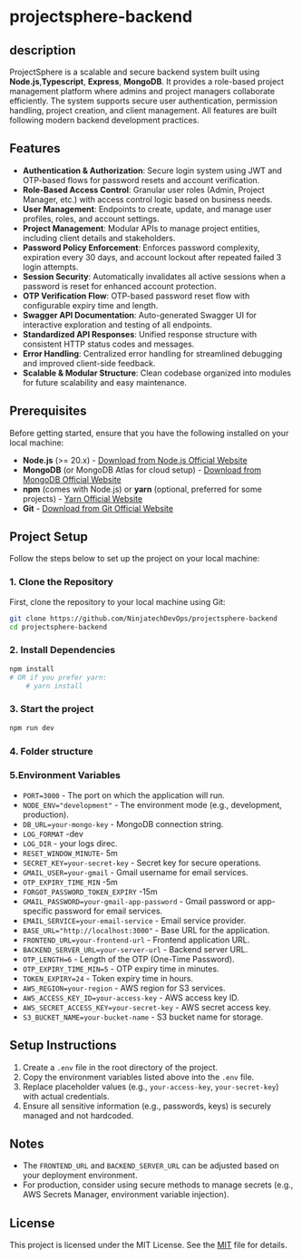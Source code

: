 # projectsphere-backend

## description

ProjectSphere is a scalable and secure backend system built using **Node.js**,**Typescript**, **Express**, **MongoDB**. It provides a role-based project management platform where admins and project managers collaborate efficiently. The system supports secure user authentication, permission handling, project creation, and client management. All features are built following modern backend development practices.

## Features

- **Authentication & Authorization**: Secure login system using JWT and OTP-based flows for password resets and account verification.
- **Role-Based Access Control**: Granular user roles (Admin, Project Manager, etc.) with access control logic based on business needs.
- **User Management**: Endpoints to create, update, and manage user profiles, roles, and account settings.
- **Project Management**: Modular APIs to manage project entities, including client details and stakeholders.
- **Password Policy Enforcement**: Enforces password complexity, expiration every 30 days, and account lockout after repeated failed 3 login attempts.
- **Session Security**: Automatically invalidates all active sessions when a password is reset for enhanced account protection.
- **OTP Verification Flow**: OTP-based password reset flow with configurable expiry time and length.
- **Swagger API Documentation**: Auto-generated Swagger UI for interactive exploration and testing of all endpoints.
- **Standardized API Responses**: Unified response structure with consistent HTTP status codes and messages.
- **Error Handling**: Centralized error handling for streamlined debugging and improved client-side feedback.
- **Scalable & Modular Structure**: Clean codebase organized into modules for future scalability and easy maintenance.

## Prerequisites

Before getting started, ensure that you have the following installed on your local machine:

- **Node.js** (>= 20.x) - [Download from Node.js Official Website](https://nodejs.org/)
- **MongoDB** (or MongoDB Atlas for cloud setup) - [Download from MongoDB Official Website](https://www.mongodb.com/try/download/community)
- **npm** (comes with Node.js) or **yarn** (optional, preferred for some projects) - [Yarn Official Website](https://yarnpkg.com/)
- **Git** - [Download from Git Official Website](https://github.com/NinjatechDevOps/projectsphere-backend)
<!-- - **Swagger API Documentation** - [Access Swagger Docs](https://construction-qa-backend.projectanddemoserver.com/api-docs) -->

## Project Setup

Follow the steps below to set up the project on your local machine:

### 1. Clone the Repository

First, clone the repository to your local machine using Git:

```bash
git clone https://github.com/NinjatechDevOps/projectsphere-backend
cd projectsphere-backend
```

### 2. Install Dependencies

```bash
npm install
# OR if you prefer yarn:
    # yarn install

```

### 3. Start the project

```bash
npm run dev
```

### 4. Folder structure

### 5.Environment Variables

- `PORT=3000` - The port on which the application will run.
- `NODE_ENV="development"` - The environment mode (e.g., development, production).
- `DB_URL=your-mongo-key` - MongoDB connection string.
- `LOG_FORMAT` -dev
- `LOG_DIR` - your logs direc.
- `RESET_WINDOW_MINUTE`- 5m
- `SECRET_KEY=your-secret-key` - Secret key for secure operations.
- `GMAIL_USER=your-gmail` - Gmail username for email services.
- `OTP_EXPIRY_TIME_MIN` -5m
- `FORGOT_PASSWORD_TOKEN_EXPIRY` -15m
- `GMAIL_PASSWORD=your-gmail-app-password` - Gmail password or app-specific password for email services.
- `EMAIL_SERVICE=your-email-service` - Email service provider.
- `BASE_URL="http://localhost:3000"` - Base URL for the application.
- `FRONTEND_URL=your-frontend-url` - Frontend application URL.
- `BACKEND_SERVER_URL=your-server-url` - Backend server URL.
- `OTP_LENGTH=6` - Length of the OTP (One-Time Password).
- `OTP_EXPIRY_TIME_MIN=5` - OTP expiry time in minutes.
- `TOKEN_EXPIRY=24` - Token expiry time in hours.
- `AWS_REGION=your-region` - AWS region for S3 services.
- `AWS_ACCESS_KEY_ID=your-access-key` - AWS access key ID.
- `AWS_SECRET_ACCESS_KEY=your-secret-key` - AWS secret access key.
- `S3_BUCKET_NAME=your-bucket-name` - S3 bucket name for storage.

## Setup Instructions

1. Create a `.env` file in the root directory of the project.
2. Copy the environment variables listed above into the `.env` file.
3. Replace placeholder values (e.g., `your-access-key`, `your-secret-key`) with actual credentials.
4. Ensure all sensitive information (e.g., passwords, keys) is securely managed and not hardcoded.

## Notes

- The `FRONTEND_URL` and `BACKEND_SERVER_URL` can be adjusted based on your deployment environment.
- For production, consider using secure methods to manage secrets (e.g., AWS Secrets Manager, environment variable injection).

## License

This project is licensed under the MIT License. See the [MIT](https://choosealicense.com/licenses/mit/) file for details.
